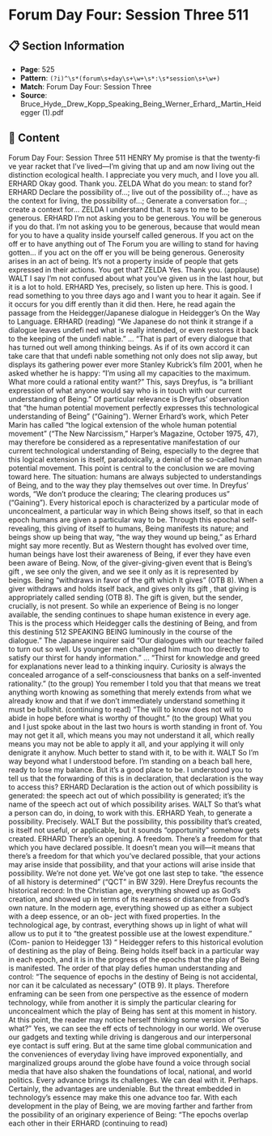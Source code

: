 # Forum Day Four: Session Three 511

## 📋 Section Information

- **Page**: 525
- **Pattern**: `(?i)^\s*(forum\s+day\s+\w+\s*:\s*session\s+\w+)`
- **Match**: Forum Day Four: Session Three
- **Source**: Bruce_Hyde,_Drew_Kopp_Speaking_Being_Werner_Erhard,_Martin_Heidegger (1).pdf

## 📄 Content

Forum Day Four: Session Three 511
HENRY
My promise is that the twenty-fi ve year racket that I’ve lived—I’m giving that up and am now
living out the distinction ecological health. I appreciate you very much, and I love you all.
ERHARD
Okay good. Thank you.
ZELDA
What do you mean: to stand for?
ERHARD
Declare the possibility of...; live out of the possibility of...; have as the context for living, the
possibility of...; Generate a conversation for...; create a context for...
ZELDA
I understand that. It says to me to be generous.
ERHARD
I’m not asking you to be generous. You will be generous if you do that. I’m not asking you to be
generous, because that would mean for you to have a quality inside yourself called generous.
If you act on the off er to have anything out of The Forum you are willing to stand for having
gotten... if you act on the off er you will be being generous. Generosity arises in an act of being.
It’s not a property inside of people that gets expressed in their actions. You get that?
ZELDA
Yes. Thank you.
(applause)
WALT
I say I’m not confused about what you’ve given us in the last hour, but it is a lot to hold.
ERHARD
Yes, precisely, so listen up here. This is good. I read something to you three days ago and I want
you to hear it again. See if it occurs for you diff erently than it did then.
Here, he read again the passage from the Heidegger/Japanese dialogue in Heidegger’s On the Way to
Language.
ERHARD (reading)
“We Japanese do not think it strange if a dialogue leaves undefi ned what is really intended, or
even restores it back to the keeping of the undefi nable.” ... “That is part of every dialogue that
has turned out well among thinking beings. As if of its own accord it can take care that that
undefi nable something not only does not slip away, but displays its gathering power ever more
Stanley Kubrick’s film 2001, when he asked whether he is happy:
“I’m using all my capacities to the maximum. What more could a
rational entity want?” This, says Dreyfus, is “a brilliant expression
of what anyone would say who is in touch with our current
understanding of Being.”
Of particular relevance is Dreyfus’ observation that “the
human potential movement perfectly expresses this technological
understanding of Being” (“Gaining”). Werner Erhard’s work, which
Peter Marin has called “the logical extension of the whole human
potential movement” (“The New Narcissism,” Harper’s Magazine,
October 1975, 47), may therefore be considered as a representative
manifestation of our current technological understanding of
Being, especially to the degree that this logical extension is
itself, paradoxically, a denial of the so-called human potential
movement. This point is central to the conclusion we are moving
toward here.
The situation: humans are always subjected to understandings
of Being, and to the way they play themselves out over time. In
Dreyfus’ words, “We don’t produce the clearing; The clearing
produces us” (“Gaining”). Every historical epoch is characterized
by a particular mode of unconcealment, a particular way in which
Being shows itself, so that in each epoch humans are given a
particular way to be. Through this epochal self-revealing, this
giving of itself to humans, Being manifests its nature; and beings
show up being that way, “the way they wound up being,” as Erhard
might say more recently.
But as Western thought has evolved over time, human beings
have lost their awareness of Being, if ever they have even been
aware of Being. Now, of the giver-giving-given event that is Being’s
gift , we see only the given, and we see it only as it is represented by
beings. Being “withdraws in favor of the gift  which It gives” (OTB 8).
When a giver withdraws and holds itself back, and gives only
its gift , that giving is appropriately called sending (OTB 8). The
gift  is given, but the sender, crucially, is not present. So while an
experience of Being is no longer available, the sending continues
to shape human existence in every age. This is the process which
Heidegger calls the destining of Being, and from this destining
512
SPEAKING BEING
luminously in the course of the dialogue.” The Japanese inquirer said “Our dialogues with our
teacher failed to turn out so well. Us younger men challenged him much too directly to satisfy
our thirst for handy information.” ... “Thirst for knowledge and greed for explanations never
lead to a thinking inquiry. Curiosity is always the concealed arrogance of a self-consciousness
that banks on a self-invented rationality.”
(to the group)
You remember I told you that that means we treat anything worth knowing as something
that merely extends from what we already know and that if we don’t immediately understand
something it must be bullshit.
(continuing to read)
“The will to know does not will to abide in hope before what is worthy of thought.”
(to the group)
What you and I just spoke about in the last two hours is worth standing in front of. You may not
get it all, which means you may not understand it all, which really means you may not be able
to apply it all, and your applying it will only denigrate it anyhow. Much better to stand with it,
to be with it.
WALT
So I’m way beyond what I understood before. I’m standing on a beach ball here, ready to lose
my balance. But it’s a good place to be. I understood you to tell us that the forwarding of this is
in declaration, that declaration is the way to access this?
ERHARD
Declaration is the action out of which possibility is generated: the speech act out of which
possibility is generated; it’s the name of the speech act out of which possibility arises.
WALT
So that’s what a person can do, in doing, to work with this.
ERHARD
Yeah, to generate a possibility. Precisely.
WALT
But the possibility, this possibility that’s created, is itself not useful, or applicable, but it sounds
“opportunity” somehow gets created.
ERHARD
There’s an opening. A freedom. There’s a freedom for that which you have declared possible. It
doesn’t mean you will—it means that there’s a freedom for that which you’ve declared possible,
that your actions may arise inside that possibility, and that your actions will arise inside that
possibility. We’re not done yet. We’ve got one last step to take.
“the essence of all history is determined” (“QCT” in BW 329). Here
Dreyfus recounts the historical record:
In the Christian age, everything showed up as
God’s creation, and showed up in terms of its
nearness or distance from God’s own nature.
In the modern age, everything showed up as
either a subject with a deep essence, or an ob-
ject with fixed properties. In the technological
age, by contrast, everything shows up in light
of what will allow us to put it to “the greatest
possible use at the lowest expenditure.” (Com-
panion to Heidegger 13)
“
Heidegger refers to this historical evolution of destining as the
play of Being. Being holds itself back in a particular way in each
epoch, and it is in the progress of the epochs that the play of Being
is manifested. The order of that play defies human understanding
and control: “The sequence of epochs in the destiny of Being is not
accidental, nor can it be calculated as necessary” (OTB 9). It plays.
Therefore enframing can be seen from one perspective as the
essence of modern technology, while from another it is simply the
particular clearing for unconcealment which the play of Being has
sent at this moment in history.
At this point, the reader may notice herself thinking some
version of “So what?” Yes, we can see the eff ects of technology
in our world. We overuse our gadgets and texting while driving is
dangerous and our interpersonal eye contact is suff ering.
But at the same time global communication and the conveniences
of everyday living have improved exponentially, and marginalized
groups around the globe have found a voice through social media
that have also shaken the foundations of local, national, and world
politics. Every advance brings its challenges. We can deal with it.
Perhaps. Certainly, the advantages are undeniable. But the
threat embedded in technology’s essence may make this one
advance too far. With each development in the play of Being, we
are moving farther and farther from the possibility of an originary
experience of Being: “The epochs overlap each other in their
ERHARD (continuing to read)